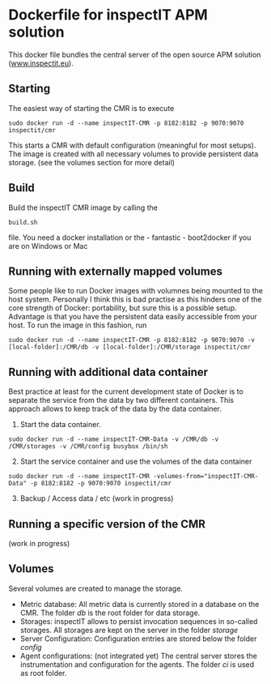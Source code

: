 # Dockerfile for inspectIT APM solution
This docker file bundles the central server of the open source APM solution (www.inspectit.eu). 

## Starting
The easiest way of starting the CMR is to execute
```
sudo docker run -d --name inspectIT-CMR -p 8182:8182 -p 9070:9070 inspectit/cmr
```
This starts a CMR with default configuration (meaningful for most setups). The image is created with all necessary volumes to provide persistent data storage. (see the volumes section for more detail)

## Build
Build the inspectIT CMR image by calling the 
```
build.sh
```
file. You need a docker installation or the - fantastic - boot2docker if you are on Windows or Mac

## Running with externally mapped volumes
Some people like to run Docker images with volumnes being mounted to the host system. Personally I think this is bad practise as this hinders one of the core strength of Docker: portability, but sure this is a possible setup. Advantage is that you have the persistent data easily accessible from your host.
To run the image in this fashion, run
```
sudo docker run -d --name inspectIT-CMR -p 8182:8182 -p 9070:9070 -v [local-folder]:/CMR/db -v [local-folder]:/CMR/storage inspectit/cmr
```

## Running with additional data container
Best practice at least for the current development state of Docker is to separate the service from the data by two different containers. This approach allows to keep track of the data by the data container. 
1) Start the data container.
```
sudo docker run -d --name inspectIT-CMR-Data -v /CMR/db -v /CMR/storages -v /CMR/config busybox /bin/sh
```
2) Start the service container and use the volumes of the data container
```
sudo docker run -d --name inspectIT-CMR -volumes-from="inspectIT-CMR-Data" -p 8182:8182 -p 9070:9070 inspectit/cmr
```
3) Backup / Access data / etc
(work in progress)

## Running a specific version of the CMR
(work in progress)

## Volumes
Several volumes are created to manage the storage.
- Metric database: All metric data is currently stored in a database on the CMR. The folder *db* is the root folder for data storage.
- Storages: inspectIT allows to persist invocation sequences in so-called storages. All storages are kept on the server in the folder *storage*
- Server Configuration: Configuration entries are stored below the folder *config*
- Agent configurations: (not integrated yet) The central server stores the instrumentation and configuration for the agents. The folder *ci* is used as root folder.
